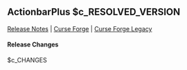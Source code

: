 ## ActionbarPlus $c_RESOLVED_VERSION

[Release Notes](https://github.com/kapresoft/$c_REPOSITORY/releases/tag/$c_RESOLVED_VERSION) | [Curse Forge](https://www.curseforge.com/wow/addons/$c_ADDON_NAME/files) | [Curse Forge Legacy](https://legacy.curseforge.com/wow/addons/$c_ADDON_NAME/files)

#### Release Changes

$c_CHANGES

